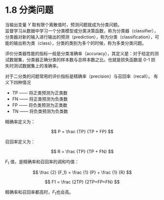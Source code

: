 # 1.8 分类问题
当输出变量 $Y$ 取有限个离散值时，预测问题就成为分类问题。  
监督学习从数据中学习一个分类模型或分类决策函数，称为分类器（classifier），分类器对新的输入进行输出的预测（prediction），称为分类（classification），可能的输出称为类（class），分类的类别为多个的时候，称为多类分类问题。

评价分类器性能的指标一般是分类准确率（accuracy），其定义是：对于给定的测试数据集，分类器正确分类的样本数与总样本数之比。也就是损失函数是 0-1 损失时测试数据集上的准确率。

对于二分类的问题常用的评价指标是精确率（precision）与召回率（recall）。
有义下四种情况

* TP —— 将正类预测为正类数
* FN —— 将正类预测为负类数
* FP —— 将负类预测为正类数
* TN —— 将负类预测为负类数

精确率定义为：

$$
P = \frac {TP} {TP + FP}
$$

召回率定义为：

$$
R = \frac {TP} {TP + FN}
$$

$F_1$ 值，是精确率和召回率的调和均值：

$$
\frac {2} {F_1} = \frac {1} {P} + \frac {1} {R}
$$

$$
F1 = \frac {2TP} {2TP+FP+FN}
$$

精确率和召回率都高时，$F_1$也会高。